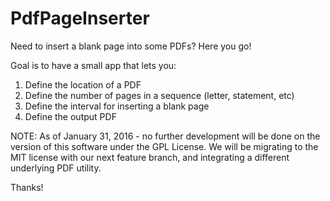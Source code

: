 # PdfPageInserter
Need to insert a blank page into some PDFs? Here you go!

Goal is to have a small app that lets you:

1. Define the location of a PDF
2. Define the number of pages in a sequence (letter, statement, etc)
3. Define the interval for inserting a blank page
4. Define the output PDF

NOTE:
As of January 31, 2016 - no further development will be done on the version of this 
software under the GPL License. We will be migrating to the MIT license with our next 
feature branch, and integrating a different underlying PDF utility.

Thanks!